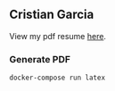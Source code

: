 ## Cristian Garcia
View my pdf resume [here](https://github.com/FADHLyemen/resume/blob/master/Fadhl-Alakwaa.pdf).

### Generate PDF
```
docker-compose run latex
```
